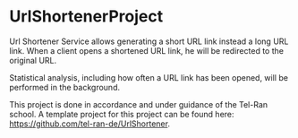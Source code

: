 # UrlShortenerProject

Url Shortener Service allows generating a short URL link 
instead a long URL link. When a client opens a shortened
URL link, he will be redirected to the original URL.

Statistical analysis, including how often a URL link
has been opened, will be performed in the background.

This project is done in accordance 
and under guidance of the Tel-Ran school. A template
project for this project can be found here:
https://github.com/tel-ran-de/UrlShortener.
